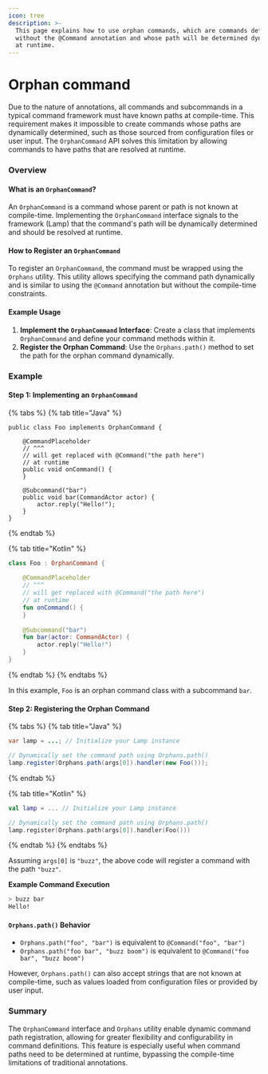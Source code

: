 ```yaml
---
icon: tree
description: >-
  This page explains how to use orphan commands, which are commands defined
  without the @Command annotation and whose path will be determined dynamically
  at runtime.
---
```


# Orphan command

Due to the nature of annotations, all commands and subcommands in a typical command framework must have known paths at compile-time. This requirement makes it impossible to create commands whose paths are dynamically determined, such as those sourced from configuration files or user input. The `OrphanCommand` API solves this limitation by allowing commands to have paths that are resolved at runtime.

### Overview

#### What is an `OrphanCommand`?

An `OrphanCommand` is a command whose parent or path is not known at compile-time. Implementing the `OrphanCommand` interface signals to the framework (Lamp) that the command's path will be dynamically determined and should be resolved at runtime.

#### How to Register an `OrphanCommand`

To register an `OrphanCommand`, the command must be wrapped using the `Orphans` utility. This utility allows specifying the command path dynamically and is similar to using the `@Command` annotation but without the compile-time constraints.

#### Example Usage

1. **Implement the `OrphanCommand` Interface**: Create a class that implements `OrphanCommand` and define your command methods within it.
2. **Register the Orphan Command**: Use the `Orphans.path()` method to set the path for the orphan command dynamically.

### Example

#### Step 1: Implementing an `OrphanCommand`

{% tabs %}
{% tab title="Java" %}
<pre class="language-java"><code class="lang-java">public class Foo implements OrphanCommand {
<strong>
</strong>    @CommandPlaceholder 
    // ^^^
    // will get replaced with @Command("the path here")
    // at runtime
    public void onCommand() {
    }

    @Subcommand("bar")
    public void bar(CommandActor actor) {
        actor.reply("Hello!");
    }
}
</code></pre>
{% endtab %}

{% tab title="Kotlin" %}
```kotlin
class Foo : OrphanCommand {
    
    @CommandPlaceholder 
    // ^^^
    // will get replaced with @Command("the path here")
    // at runtime
    fun onCommand() {
    }
    
    @Subcommand("bar")
    fun bar(actor: CommandActor) {
        actor.reply("Hello!")
    }
}
```
{% endtab %}
{% endtabs %}

In this example, `Foo` is an orphan command class with a subcommand `bar`.

#### Step 2: Registering the Orphan Command

{% tabs %}
{% tab title="Java" %}
```java
var lamp = ...; // Initialize your Lamp instance

// Dynamically set the command path using Orphans.path()
lamp.register(Orphans.path(args[0]).handler(new Foo()));
```
{% endtab %}

{% tab title="Kotlin" %}
```kotlin
val lamp = ... // Initialize your Lamp instance

// Dynamically set the command path using Orphans.path()
lamp.register(Orphans.path(args[0]).handler(Foo()))
```
{% endtab %}
{% endtabs %}

Assuming `args[0]` is `"buzz"`, the above code will register a command with the path `"buzz"`.

**Example Command Execution**

```sh
> buzz bar
Hello!
```

#### `Orphans.path()` Behavior

* `Orphans.path("foo", "bar")` is equivalent to `@Command("foo", "bar")`
* `Orphans.path("foo bar", "buzz boom")` is equivalent to `@Command("foo bar", "buzz boom")`

However, `Orphans.path()` can also accept strings that are not known at compile-time, such as values loaded from configuration files or provided by user input.

### Summary

The `OrphanCommand` interface and `Orphans` utility enable dynamic command path registration, allowing for greater flexibility and configurability in command definitions. This feature is especially useful when command paths need to be determined at runtime, bypassing the compile-time limitations of traditional annotations.
